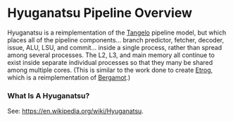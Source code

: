 # Hyuganatsu Pipeline Overview

Hyuganatsu is a reimplementation of the
[Tangelo](../tangelo/README.md) pipeline model, but which places all of
the pipeline components... branch predictor, fetcher, decoder, issue,
ALU, LSU, and commit... inside a single process, rather than spread among
several processes. The L2, L3, and main memory all continue to exist
inside separate individual processes so that they many be shared among
multiple cores. (This is similar to the work done to create
[Etrog](../etrog/README.md), which is a reimplementation of
[Bergamot](../bergamot/README.md).)

### What Is A Hyuganatsu?

See: https://en.wikipedia.org/wiki/Hyuganatsu.